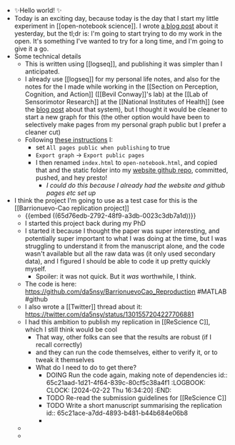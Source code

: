 - ✨Hello world! ✨
- Today is an exciting day, because today is the day that I start my little experiment in [[open-notebook science]]. I wrote [a blog post](https://www.dannygarside.co.uk/blog/open-notebook-science) about it yesterday, but the tl;dr is: I'm going to start trying to do my work in the open. It's something I've wanted to try for a long time, and I'm going to give it a go.
- Some technical details
	- This is written using [[logseq]], and publishing it was simpler than I anticipated.
	- I already use [[logseq]] for my personal life notes, and also for the notes for the I made while working in the [[Section on Perception, Cognition, and Action]] ([[Bevil Conway]]'s lab) at the [[Lab of Sensorimotor Research]] at the [[National Institutes of Health]] (see the [blog post](https://www.dannygarside.co.uk/blog/An-open-source-knowledge-management-system-for-the-lab/) about that system), but I thought it would be cleaner to start a new graph for this (the other option would have been to selectively make pages from my personal graph public but I prefer a cleaner cut)
	- Following [these instructions](https://docs.logseq.com/#/page/publishing) I:
		- set `All pages public when publishing` to true
		- `Export graph` -> `Export public pages`
		- I then renamed `index.html` to `open-notebook.html`, and copied that and the static folder into my [website github repo](https://github.com/da5nsy/da5nsy.github.io), committed, pushed, and hey presto!
			- _I could do this because I already had the website and github pages etc set up_
- I think the project I'm going to use as a test case for this is the [[Barrionuevo-Cao replication project]]
	- {{embed ((65d76edb-2792-48f9-a3db-0023c3db7a1d))}}
	- I started this project back during my PhD
	- I started it because I thought the paper was super interesting, and potentially super important to what I was doing at the time, but I was struggling to understand it from the manuscript alone, and the code wasn't available but all the raw data was (it only used secondary data), and I figured I should be able to code it up pretty quickly myself.
		- Spoiler: it was not quick. But it _was_ worthwhile, I think.
	- The code is here: https://github.com/da5nsy/BarrionuevoCao_Reproduction #MATLAB #github
	- I also wrote a [[Twitter]] thread about it: https://twitter.com/da5nsy/status/1301557204227706881
	- I had this ambition to publish my replication in [[ReScience C]], which I still think would be cool
		- That way, other folks can see that the results are robust (if I recall correctly)
		- and they can run the code themselves, either to verify it, or to tweak it themselves
		- What do I need to do to get there?
			- DOING Run the code again, making note of dependencies
			  id:: 65c21aad-1d21-4f64-839c-80cf5c38a4f1
			  :LOGBOOK:
			  CLOCK: [2024-02-22 Thu 16:34:20]
			  :END:
			- TODO Re-read the submission guidelines for [[ReScience C]]
			- TODO Write a short manuscript summarising the replication
			  id:: 65c21ace-a7dd-4893-b481-b44b684e06b8
			-
	-
	-